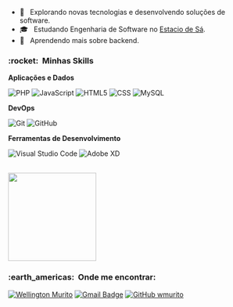 


- 🤔 &nbsp; Explorando novas tecnologias e desenvolvendo soluções de software.
- 🎓 &nbsp; Estudando Engenharia de Software no <a href="(https://estacio.br/)">Estacio de Sá</a>.
- 🌱 &nbsp; Aprendendo mais sobre backend.

<h3> :rocket: &nbsp;Minhas Skills </h3>

**Aplicações e Dados**

  ![PHP](https://img.shields.io/badge/-PHP-333333?style=flat&logo=PHP&logoColor=007396)
  ![JavaScript](https://img.shields.io/badge/-JavaScript-333333?style=flat&logo=javascript)
  ![HTML5](https://img.shields.io/badge/-HTML5-333333?style=flat&logo=HTML5)
  ![CSS](https://img.shields.io/badge/-CSS-333333?style=flat&logo=CSS3&logoColor=1572B6)
  ![MySQL](https://img.shields.io/badge/-MySQL-333333?style=flat&logo=mysql)


**DevOps**

  ![Git](https://img.shields.io/badge/-Git-333333?style=flat&logo=git)
  ![GitHub](https://img.shields.io/badge/-GitHub-333333?style=flat&logo=github)
 

**Ferramentas de Desenvolvimento**

  ![Visual Studio Code](https://img.shields.io/badge/-Visual%20Studio%20Code-333333?style=flat&logo=visual-studio-code&logoColor=007ACC)
  ![Adobe XD](https://img.shields.io/badge/-Adobe%20XD-333333?style=flat&logo=adobe-xd&logoColor=007ACC)

<br/>

<a href="https://github.com/wmurito">
  <img height="180em" src="https://github-readme-stats.vercel.app/api?username=VanessaSwerts&theme=dracula&show_icons=true" />
</a>

<br/>

<h3> :earth_americas: &nbsp;Onde me encontrar: </h3> 

[![Wellington Murito](https://img.shields.io/badge/-USERNAME-blue?style=flat-square&logo=Linkedin&logoColor=white&link=LINK-DO-SEU-LINKEDIN)](https://www.linkedin.com/in/wellington-murito-aba51760/)
[![Gmail Badge](https://img.shields.io/badge/-seuemail@email.com-006bed?style=flat-square&logo=Gmail&logoColor=white&link=mailto:SEU-EMAIL)](elinho.murito@gmail.com)
[![GitHub wmurito]( https://img.shields.io/github/followers/VanessaSwerts?label=follow&style=social)](github.com/wmurito)
